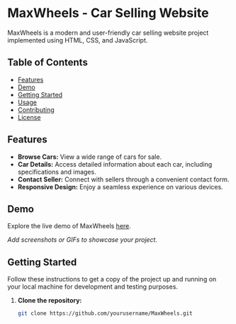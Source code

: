 # MaxWheels - Car Selling Website

MaxWheels is a modern and user-friendly car selling website project implemented using HTML, CSS, and JavaScript.

## Table of Contents

- [Features](#features)
- [Demo](#demo)
- [Getting Started](#getting-started)
- [Usage](#usage)
- [Contributing](#contributing)
- [License](#license)

## Features

- **Browse Cars:** View a wide range of cars for sale.
- **Car Details:** Access detailed information about each car, including specifications and images.
- **Contact Seller:** Connect with sellers through a convenient contact form.
- **Responsive Design:** Enjoy a seamless experience on various devices.

## Demo

Explore the live demo of MaxWheels [here](#).

*Add screenshots or GIFs to showcase your project.*

## Getting Started

Follow these instructions to get a copy of the project up and running on your local machine for development and testing purposes.

1. **Clone the repository:**

   ```bash
   git clone https://github.com/yourusername/MaxWheels.git
